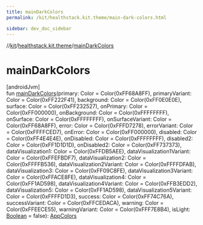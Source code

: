 ```yaml
---
title: mainDarkColors
permalink: /kit/healthstack.kit.theme/main-dark-colors.html

sidebar: dev_doc_sidebar
---
```

//[kit](../../kit.html)/[healthstack.kit.theme](index.html)/[mainDarkColors](main-dark-colors.html)



# mainDarkColors



[androidJvm]\
fun [mainDarkColors](main-dark-colors.html)(primary: Color = Color(0xFF68A8FF), primaryVariant: Color = Color(0xFF222F41), background: Color = Color(0xFF0E0E0E), surface: Color = Color(0xFF232527), onPrimary: Color = Color(0xFF000000), onBackground: Color = Color(0xFFFFFFFF), onSurface: Color = Color(0xFFFFFFFF), onSurfaceVariant: Color = Color(0xFF68A8FF), error: Color = Color(0xFFFD7278), errorVariant: Color = Color(0xFFFFCED7), onError: Color = Color(0xFF000000), disabled: Color = Color(0xFF4E4E4E), onDisabled: Color = Color(0xFFFFFFFF), disabled2: Color = Color(0xFF1D1D1D), onDisabled2: Color = Color(0xFF737373), dataVisualization1: Color = Color(0xFFDB5AEE), dataVisualization1Variant: Color = Color(0xFFEFBDF7), dataVisualization2: Color = Color(0xFFFFB536), dataVisualization2Variant: Color = Color(0xFFFFDFAB), dataVisualization3: Color = Color(0xFF09C8FE), dataVisualization3Variant: Color = Color(0xFFACE8FE), dataVisualization4: Color = Color(0xFF1AD598), dataVisualization4Variant: Color = Color(0xFFB3EDD2), dataVisualization5: Color = Color(0xFF1AD598), dataVisualization5Variant: Color = Color(0xFFFFD1D3), success: Color = Color(0xFF74C76A), successVariant: Color = Color(0xFFCEDACA), warning: Color = Color(0xFFEECE55), warningVariant: Color = Color(0xFFF7E8B4), isLight: [Boolean](https://kotlinlang.org/api/latest/jvm/stdlib/kotlin/-boolean/index.html) = false): [AppColors](-app-colors/index.html)




